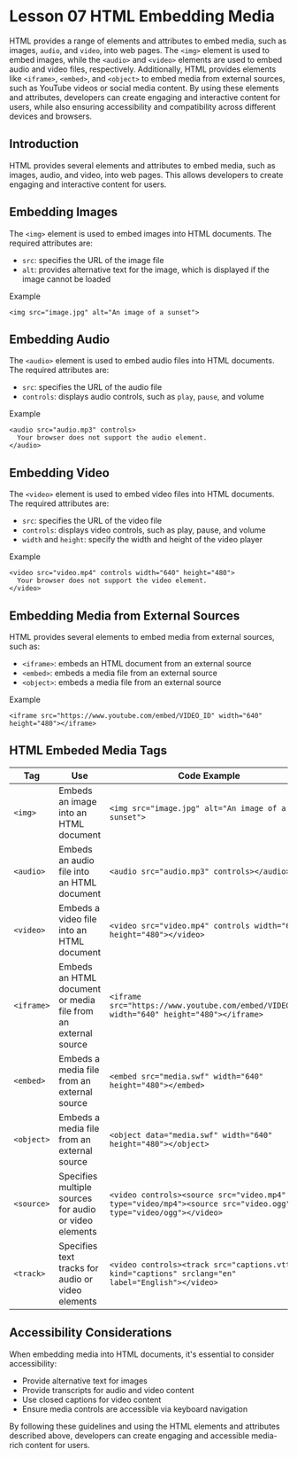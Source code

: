 # Lesson 07 HTML Embedding Media
HTML provides a range of elements and attributes to embed media, such as images, ```audio```, and ```video```, into web pages. The ```<img>``` element is used to embed images, while the ```<audio>``` and ```<video>``` elements are used to embed audio and video files, respectively. Additionally, HTML provides elements like ```<iframe>```, ```<embed>```, and ```<object>``` to embed media from external sources, such as YouTube videos or social media content. By using these elements and attributes, developers can create engaging and interactive content for users, while also ensuring accessibility and compatibility across different devices and browsers.

## Introduction
HTML provides several elements and attributes to embed media, such as images, audio, and video, into web pages. This allows developers to create engaging and interactive content for users.

## Embedding Images
The ```<img>``` element is used to embed images into HTML documents. The required attributes are:

- ```src```: specifies the URL of the image file
- ```alt```: provides alternative text for the image, which is displayed if the image cannot be loaded

Example
```
<img src="image.jpg" alt="An image of a sunset">
```

## Embedding Audio
The ```<audio>``` element is used to embed audio files into HTML documents. The required attributes are:

- ```src```: specifies the URL of the audio file
- ```controls```: displays audio controls, such as ```play```, ```pause```, and volume

Example
```
<audio src="audio.mp3" controls>
  Your browser does not support the audio element.
</audio>
```

## Embedding Video
The ```<video>``` element is used to embed video files into HTML documents. The required attributes are:

- ```src```: specifies the URL of the video file
- ```controls```: displays video controls, such as play, pause, and volume
- ```width``` and ```height```: specify the width and height of the video player

Example
```
<video src="video.mp4" controls width="640" height="480">
  Your browser does not support the video element.
</video>
```

## Embedding Media from External Sources
HTML provides several elements to embed media from external sources, such as:

- ```<iframe>```: embeds an HTML document from an external source
- ```<embed>```: embeds a media file from an external source
- ```<object>```: embeds a media file from an external source

Example
```
<iframe src="https://www.youtube.com/embed/VIDEO_ID" width="640" height="480"></iframe>
```

## HTML Embeded Media Tags

| Tag | Use | Code Example |
| --- | --- | --- |
| ```<img>``` | Embeds an image into an HTML document | ```<img src="image.jpg" alt="An image of a sunset">``` |
| ```<audio>``` | Embeds an audio file into an HTML document | ```<audio src="audio.mp3" controls></audio>``` |
|```<video>``` | Embeds a video file into an HTML document | ```<video src="video.mp4" controls width="640" height="480"></video>``` |
| ```<iframe>``` | Embeds an HTML document or media file from an external source | ```<iframe src="https://www.youtube.com/embed/VIDEO_ID" width="640" height="480"></iframe>``` |
| ```<embed>``` | Embeds a media file from an external source | ```<embed src="media.swf" width="640" height="480"></embed>``` |
| ```<object>``` | Embeds a media file from an external source | ```<object data="media.swf" width="640" height="480"></object>``` |
| ```<source>``` | Specifies multiple sources for audio or video elements | ```<video controls><source src="video.mp4" type="video/mp4"><source src="video.ogg" type="video/ogg"></video>``` |
| ```<track>``` | Specifies text tracks for audio or video elements | ```<video controls><track src="captions.vtt" kind="captions" srclang="en" label="English"></video>``` |



## Accessibility Considerations
When embedding media into HTML documents, it's essential to consider accessibility:
- Provide alternative text for images
- Provide transcripts for audio and video content
- Use closed captions for video content
- Ensure media controls are accessible via keyboard navigation

By following these guidelines and using the HTML elements and attributes described above, developers can create engaging and accessible media-rich content for users.
